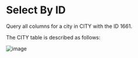 <h1> Select By ID</h1>
Query all columns for a city in CITY with the ID 1661.

The CITY table is described as follows:

![image](https://github.com/Jaga0001/SQL/assets/144882407/a2b8a1e5-f091-4626-a2f3-ea498e0faf89)
